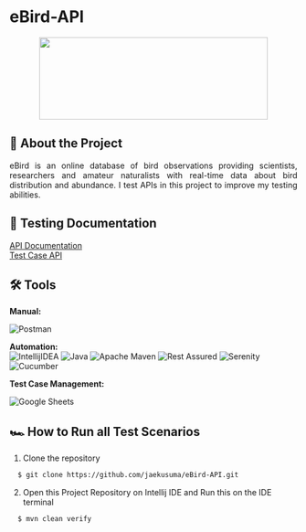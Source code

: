 # eBird-API
<div align="center">
  <a href="https://ebird.org/home">
    <img src="https://upload.wikimedia.org/wikipedia/commons/c/c3/Logo_ebird.png" width="400" height="144">
  </a>
</div>

## 📑 About the Project

<p align="justify">eBird is an online database of bird observations providing scientists, researchers and amateur naturalists with real-time data about bird distribution and abundance. I test APIs in this project to improve my testing abilities.</p>

## 📓 Testing Documentation
[API Documentation](https://documenter.getpostman.com/view/664302/S1ENwy59)<br>
[Test Case API](https://docs.google.com/spreadsheets/d/12trptcbWfuRi1VBvBiiLh2hOPSVFAfCO7S9WKjJlMdg)

## 🛠 Tools
**Manual:**

![Postman](https://img.shields.io/badge/Postman-FF6C37?style=for-the-badge&logo=postman&logoColor=white)

**Automation:**  
![IntellijIDEA](https://img.shields.io/badge/IntelliJIDEA-000000.svg?style=for-the-badge&logo=intellij-idea&logoColor=white)
![Java](https://img.shields.io/badge/java-%23ED8B00.svg?style=for-the-badge&logo=java&logoColor=white)
![Apache Maven](https://img.shields.io/badge/Apache%20Maven-C71A36?style=for-the-badge&logo=Apache%20Maven&logoColor=white)
![Rest Assured](https://img.shields.io/badge/-rest%20assured-000000?style=for-the-badge&logo=rest-assured&logoColor=black)
![Serenity](https://img.shields.io/badge/-serenity-16a67a?style=for-the-badge&logo=serenity&logoColor=black)
![Cucumber](https://img.shields.io/badge/-cucumber-4bc47b?style=for-the-badge&logo=cucumber&logoColor=black)

**Test Case Management:**  

![Google Sheets](https://img.shields.io/badge/-Google%20sheets-4bc47b?style=for-the-badge&logoColor=black)

## 🏎️ How to Run all Test Scenarios

1. Clone the repository
```bash
  $ git clone https://github.com/jaekusuma/eBird-API.git
```
2. Open  this Project Repository on Intellij IDE and Run this on the IDE terminal

```bash
  $ mvn clean verify
```
